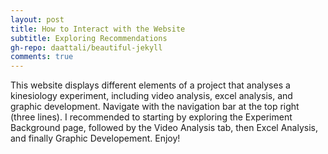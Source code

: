 ```yaml
---
layout: post
title: How to Interact with the Website
subtitle: Exploring Recommendations
gh-repo: daattali/beautiful-jekyll
comments: true
---
```


This website displays different elements of a project that analyses a kinesiology experiment, including video analysis, excel analysis, and graphic development. Navigate with the navigation bar at the top right (three lines). I recommended to starting by exploring the Experiment Background page, followed by the Video Analysis tab, then Excel Analysis, and finally Graphic Developement. Enjoy!
